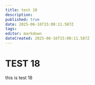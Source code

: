 ```yaml
---
title: test 18
description: 
published: true
date: 2025-06-16T15:00:11.587Z
tags: 
editor: markdown
dateCreated: 2025-06-16T15:00:11.587Z
---
```


# TEST 18
this is test 18
